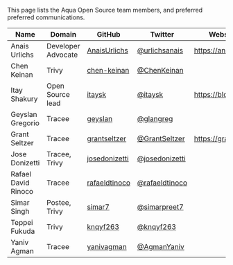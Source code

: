 This page lists the Aqua Open Source team members, and preferred preferred communications.

Name | Domain | GitHub | Twitter | Website/blog
---|---|---|---|---
Anais Urlichs | Developer Advocate | [AnaisUrlichs](https://github.com/AnaisUrlichs) | [@urlichsanais](https://twitter.com/urlichsanais) | <https://anaisurl.com>
Chen Keinan | Trivy | [chen-keinan](https://github.com/chen-keinan) | [@ChenKeinan](https://twitter.com/ChenKeinan) | 
Itay Shakury | Open Source lead | [itaysk](https://github.com/itaysk) | [@itaysk](https://twitter.com/itaysk) | <https://blog.itaysk.com>
Geyslan Gregorio | Tracee | [geyslan](https://github.com/geyslan) | [@glangreg](https://twitter.com/glangreg) | 
Grant Seltzer | Tracee | [grantseltzer](https://github.com/grantseltzer) | [@GrantSeltzer](https://twitter.com/GrantSeltzer) | <https://grant.pizza>
Jose Donizetti | Tracee, Trivy | [josedonizetti](https://github.com/josedonizetti) | [@josedonizetti](https://twitter.com/josedonizetti) |
Rafael David Rinoco | Tracee | [rafaeldtinoco](https://github.com/rafaeldtinoco) | [@rafaeldtinoco](https://twitter.com/rafaeldtinoco) | 
Simar Singh | Postee, Trivy | [simar7](https://github.com/simar7) | [@simarpreet7](https://twitter.com/simarpreet7) |
Teppei Fukuda | Trivy | [knqyf263](https://github.com/knqyf263) | [@knqyf263](https://twitter.com/knqyf263) | 
Yaniv Agman | Tracee | [yanivagman](https://github.com/yanivagman) | [@AgmanYaniv](https://twitter.com/AgmanYaniv) |

